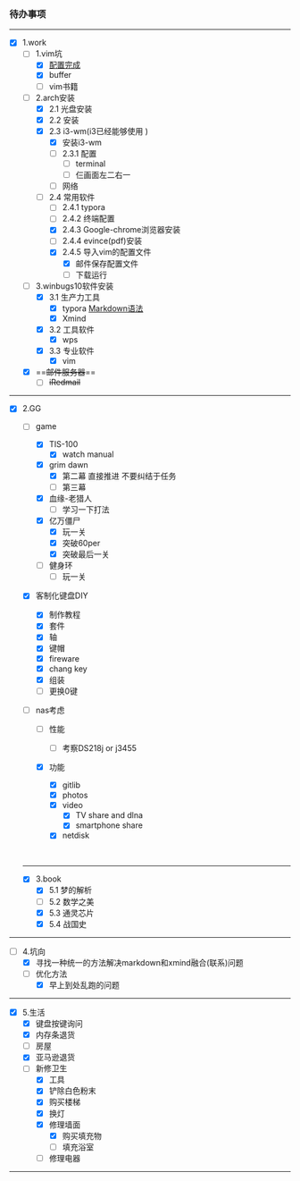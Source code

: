 ### 待办事项
---
- [x] 1.work
  - [ ] 1.vim坑
    - [x] [配置完成](https://github.com/yangyangwithgnu/use_vim_as_ide)
    - [x] buffer
    - [ ] vim书籍 
  - [ ] 2.arch安装
    - [x] 2.1 光盘安装
    - [x] 2.2 安装
    - [x] 2.3 i3-wm(i3已经能够使用 )
      - [x] 安装i3-wm
      - [ ] 2.3.1 配置
          - [ ] terminal 
          - [ ] 仨画面左二右一
      - [ ] 网络
    - [ ] 2.4 常用软件
      - [ ] 2.4.1 typora
      - [ ] 2.4.2 终端配置
      - [x] 2.4.3 Google-chrome浏览器安装
      - [ ] 2.4.4 evince(pdf)安装
      - [x] 2.4.5 导入vim的配置文件
        - [x] 邮件保存配置文件
        - [ ] 下载运行
  - [ ] 3.winbugs10软件安装
    - [x] 3.1 生产力工具
      - [x] typora [Markdown语法](https://www.w3cschool.cn/lme/kga11srs.html)
      - [x] Xmind
    - [x] 3.2 工具软件
      - [x] wps
    - [x] 3.3 专业软件
      - [x] vim
  - [x] ==~~邮件服务器~~==
    - [ ] ~~iRedmail~~
---
- [x] 2.GG
  - [ ] game
    - [x] TIS-100
      - [x] watch manual
    - [x] grim dawn
      - [x] 第二幕 直接推进 不要纠结于任务
      - [ ] 第三幕
    - [x] 血缘-老猎人
      - [ ] 学习一下打法
    - [x] 亿万僵尸
      - [x] 玩一关
      - [x] 突破60per
      - [x] 突破最后一关
    - [ ] 健身环 
      - [ ] 玩一关

  - [x] 客制化键盘DIY
    - [x] 制作教程 
    - [x] 套件
    - [x] 轴
    - [x] 键帽 
    - [x] fireware
    - [x] chang key 
    - [x] 组装
    - [ ] 更换0键

  - [ ] nas考虑

    - [ ] 性能
      - [ ] 考察DS218j or j3455
    - [x] 功能

      - [x] gitlib
      - [x] photos
      - [x] video
        - [x] TV share and dlna
        - [x] smartphone share
      - [x] netdisk

  ​	

  ---

  - [x] 3.book
    - [x] 5.1 梦的解析
    - [ ] 5.2 数学之美
    - [x] 5.3 通灵芯片
    - [x] 5.4 战国史  

---
- [ ] 4.坑向
  - [x] 寻找一种统一的方法解决markdown和xmind融合(联系)问题
  - [ ] 优化方法
    - [x] 早上到处乱跑的问题
---
- [x] 5.生活
  - [x] 键盘按键询问
  - [x] 内存条退货
  - [ ] 房屋
  - [x] 亚马逊退货
  - [ ] 新修卫生
    - [x] 工具
    - [x] 铲除白色粉末
    - [x] 购买楼梯
    - [x] 换灯
    - [x] 修理墙面
      - [x] 购买填充物
      - [ ] 填充浴室
    - [ ] 修理电器
---
